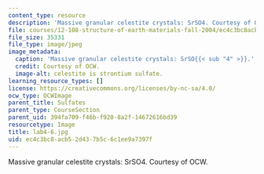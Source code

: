 ```yaml
---
content_type: resource
description: 'Massive granular celestite crystals: SrSO4. Courtesy of OCW.'
file: courses/12-108-structure-of-earth-materials-fall-2004/ec4c3bc8acb52d437b5c6c1ee9a7397f_lab4-6.jpg
file_size: 35331
file_type: image/jpeg
image_metadata:
  caption: 'Massive granular celestite crystals: SrSO{{< sub "4" >}}.'
  credit: Courtesy of OCW.
  image-alt: celestite is strontium sulfate.
learning_resource_types: []
license: https://creativecommons.org/licenses/by-nc-sa/4.0/
ocw_type: OCWImage
parent_title: Sulfates
parent_type: CourseSection
parent_uid: 394fa709-f46b-f920-8a2f-14672616bd39
resourcetype: Image
title: lab4-6.jpg
uid: ec4c3bc8-acb5-2d43-7b5c-6c1ee9a7397f
---
```

Massive granular celestite crystals: SrSO4. Courtesy of OCW.